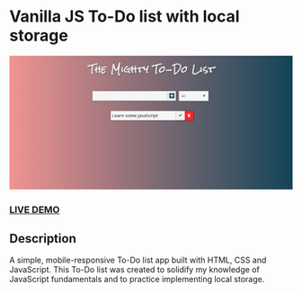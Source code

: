 # Vanilla JS To-Do list with local storage

![Vanilla JS To-Do List with local storage](README.png?raw=true "Vanilla JS To-Do List with local storage")

### <a href="https://marius-portfolio-website.herokuapp.com/">LIVE DEMO</a>

## Description

A simple, mobile-responsive To-Do list app built with HTML, CSS and JavaScript.
This To-Do list was created to solidify my knowledge of JavaScript fundamentals and to practice implementing local storage.
